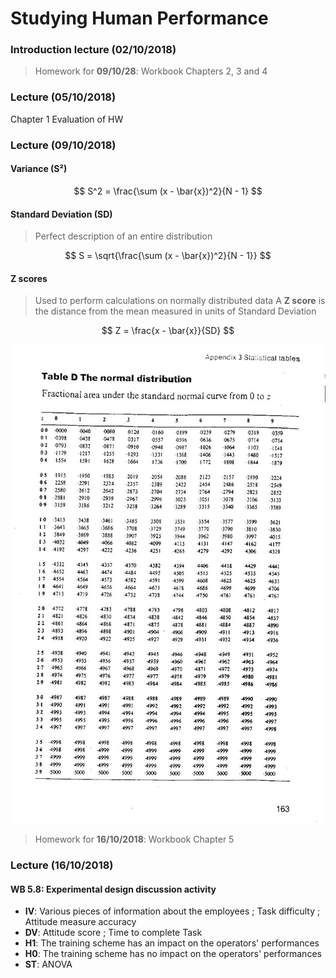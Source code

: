 # Studying Human Performance

### Introduction lecture (02/10/2018)

> Homework for **09/10/28**:  Workbook Chapters 2, 3 and 4

### Lecture (05/10/2018)

Chapter 1 Evaluation of HW

### Lecture (09/10/2018)

#### Variance (S²)

$$
S^2 = \frac{\sum (x - \bar{x})^2}{N - 1}
$$

#### Standard Deviation (SD)

> Perfect description of an entire distribution

$$
S = \sqrt{\frac{\sum (x - \bar{x})^2}{N - 1}}
$$

#### Z scores

> Used to perform calculations on normally distributed data
> A **Z score** is the distance from the mean measured in units of Standard Deviation

$$
Z = \frac{x - \bar{x}}{SD}
$$

![Table Z scores](img/tableDZ.jpg)

> Homework for **16/10/2018**: Workbook Chapter 5

### Lecture (16/10/2018)

#### WB 5.8: Experimental design discussion activity

- **IV**: Various pieces of information about the employees ; Task difficulty ; Attitude measure accuracy
- **DV**: Attitude score ; Time to complete Task
- **H1**: The training scheme has an impact on the operators' performances
- **H0**: The training scheme has no impact on the operators' performances
- **ST**: ANOVA
